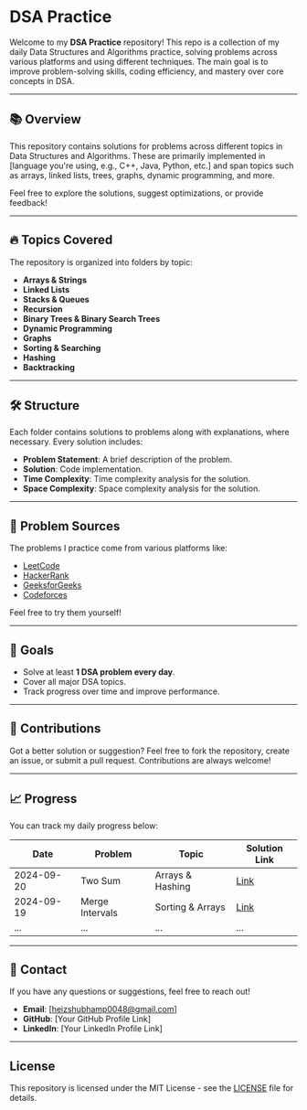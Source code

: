 # DSA Practice

Welcome to my **DSA Practice** repository! This repo is a collection of my daily Data Structures and Algorithms practice, solving problems across various platforms and using different techniques. The main goal is to improve problem-solving skills, coding efficiency, and mastery over core concepts in DSA.

---

## 📚 Overview

This repository contains solutions for problems across different topics in Data Structures and Algorithms. These are primarily implemented in [language you're using, e.g., C++, Java, Python, etc.] and span topics such as arrays, linked lists, trees, graphs, dynamic programming, and more.

Feel free to explore the solutions, suggest optimizations, or provide feedback!

---

## 🔥 Topics Covered

The repository is organized into folders by topic:

- **Arrays & Strings**
- **Linked Lists**
- **Stacks & Queues**
- **Recursion**
- **Binary Trees & Binary Search Trees**
- **Dynamic Programming**
- **Graphs**
- **Sorting & Searching**
- **Hashing**
- **Backtracking**

---

## 🛠️ Structure

Each folder contains solutions to problems along with explanations, where necessary. Every solution includes:

- **Problem Statement**: A brief description of the problem.
- **Solution**: Code implementation.
- **Time Complexity**: Time complexity analysis for the solution.
- **Space Complexity**: Space complexity analysis for the solution.

---

## 🌟 Problem Sources

The problems I practice come from various platforms like:

- [LeetCode](https://leetcode.com/)
- [HackerRank](https://www.hackerrank.com/)
- [GeeksforGeeks](https://www.geeksforgeeks.org/)
- [Codeforces](https://codeforces.com/)

Feel free to try them yourself!

---

## 🚀 Goals

- Solve at least **1 DSA problem every day**.
- Cover all major DSA topics.
- Track progress over time and improve performance.

---

## 🤝 Contributions

Got a better solution or suggestion? Feel free to fork the repository, create an issue, or submit a pull request. Contributions are always welcome!

---

## 📈 Progress

You can track my daily progress below:

| Date       | Problem            | Topic          | Solution Link |
|------------|--------------------|----------------|---------------|
| 2024-09-20 | Two Sum            | Arrays & Hashing| [Link](./arrays/two_sum.cpp)  |
| 2024-09-19 | Merge Intervals     | Sorting & Arrays| [Link](./sorting/merge_intervals.cpp) |
| ...        | ...                | ...            | ...           |

---

## 💼 Contact

If you have any questions or suggestions, feel free to reach out!

- **Email**: [heizshubhamp0048@gmail.com]
- **GitHub**: [Your GitHub Profile Link]
- **LinkedIn**: [Your LinkedIn Profile Link]

---

## License

This repository is licensed under the MIT License - see the [LICENSE](./LICENSE) file for details.
